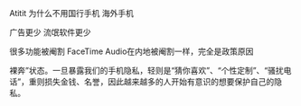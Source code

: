 Atitit 为什么不用国行手机 海外手机


广告更少 流氓软件更少

很多功能被阉割
FaceTime Audio在内地被阉割一样，完全是政策原因


裸奔”状态。一旦暴露我们的手机隐私，轻则是“猜你喜欢”、“个性定制”、“骚扰电话”，重则损失金钱、名誉，因此越来越多的人开始有意识的想要保护自己的隐私。
